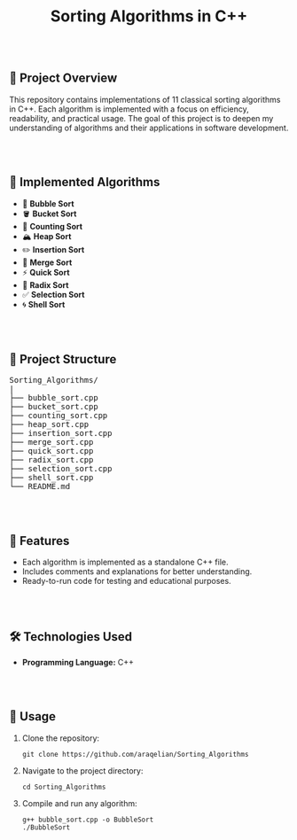 <h1 align="center">Sorting Algorithms in C++</h1><br><br>

<h2>📌 Project Overview</h2>
    <p>
        This repository contains implementations of 11 classical sorting algorithms in C++.
        Each algorithm is implemented with a focus on efficiency, readability, and practical usage.
        The goal of this project is to deepen my understanding of algorithms and their applications in software development.
    </p>
<br><br>
<h2>🔢 Implemented Algorithms</h2>
    <ul>
        <li>🔵 <strong>Bubble Sort</strong></li>
        <li>🪣 <strong>Bucket Sort</strong></li>
        <li>🔢 <strong>Counting Sort</strong></li>
        <li>🏔️ <strong>Heap Sort</strong></li>
        <li>✏️ <strong>Insertion Sort</strong></li>
        <li>🔀 <strong>Merge Sort</strong></li>
        <li>⚡ <strong>Quick Sort</strong></li>
        <li>🎡 <strong>Radix Sort</strong></li>
        <li>✅ <strong>Selection Sort</strong></li>
        <li>🌀 <strong>Shell Sort</strong></li>
    </ul>
<br><br>
<h2>📂 Project Structure</h2>
<pre>
Sorting_Algorithms/
|
├── bubble_sort.cpp
├── bucket_sort.cpp
├── counting_sort.cpp
├── heap_sort.cpp
├── insertion_sort.cpp
├── merge_sort.cpp
├── quick_sort.cpp
├── radix_sort.cpp
├── selection_sort.cpp
├── shell_sort.cpp
└── README.md
</pre>
<br><br>
<h2>🚀 Features</h2>
    <ul>
        <li>Each algorithm is implemented as a standalone C++ file.</li>
        <li>Includes comments and explanations for better understanding.</li>
        <li>Ready-to-run code for testing and educational purposes.</li>
    </ul>
<br><br>
<h2>🛠️ Technologies Used</h2>
    <ul>
        <li><strong>Programming Language:</strong> C++</li>
    </ul>
<br><br>
<h2>📖 Usage</h2>
    <ol>
        <li>Clone the repository:
            <pre><code>git clone https://github.com/araqelian/Sorting_Algorithms</code></pre>
        </li>
        <li>Navigate to the project directory:
            <pre><code>cd Sorting_Algorithms</code></pre>
        </li>
        <li>Compile and run any algorithm:
            <pre><code>g++ bubble_sort.cpp -o BubbleSort
./BubbleSort</code></pre>
        </li>
    </ol>
